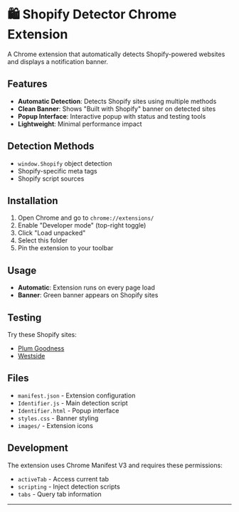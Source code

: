# 🛍️ Shopify Detector Chrome Extension

A Chrome extension that automatically detects Shopify-powered websites and displays a notification banner.

## Features

-   **Automatic Detection**: Detects Shopify sites using multiple methods
-   **Clean Banner**: Shows "Built with Shopify" banner on detected sites
-   **Popup Interface**: Interactive popup with status and testing tools
-   **Lightweight**: Minimal performance impact

## Detection Methods

-   `window.Shopify` object detection
-   Shopify-specific meta tags
-   Shopify script sources

## Installation

1. Open Chrome and go to `chrome://extensions/`
2. Enable "Developer mode" (top-right toggle)
3. Click "Load unpacked"
4. Select this folder
5. Pin the extension to your toolbar

## Usage

-   **Automatic**: Extension runs on every page load
-   **Banner**: Green banner appears on Shopify sites

## Testing

Try these Shopify sites:

-   [Plum Goodness](https://plumgoodness.com/)
-   [Westside](https://www.westside.com/)

## Files

-   `manifest.json` - Extension configuration
-   `Identifier.js` - Main detection script
-   `Identifier.html` - Popup interface
-   `styles.css` - Banner styling
-   `images/` - Extension icons

## Development

The extension uses Chrome Manifest V3 and requires these permissions:

-   `activeTab` - Access current tab
-   `scripting` - Inject detection scripts
-   `tabs` - Query tab information

---
